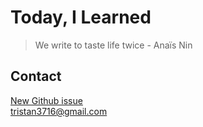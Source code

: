 # Today, I Learned

> We write to taste life twice - Anaïs Nin

## Contact
[New Github issue](https://github.com/tristan3716/TIL/issues/new)  
tristan3716@gmail.com
